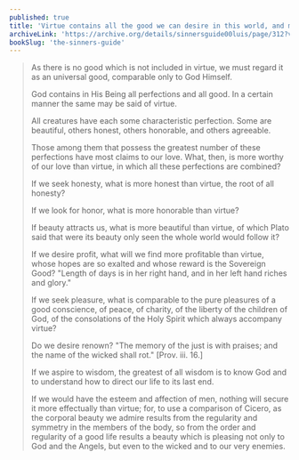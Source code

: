 ```yaml
---
published: true
title: 'Virtue contains all the good we can desire in this world, and more perfectly'
archiveLink: 'https://archive.org/details/sinnersguide00luis/page/312?view=theater'
bookSlug: 'the-sinners-guide'
---
```


> As there is no good which is not included in virtue, we must regard it as an universal good, comparable only to God Himself.
>
> God contains in His Being all perfections and all good. In a certain manner the same may be said of virtue.
>
> All creatures have each some characteristic perfection. Some are beautiful, others honest, others honorable, and others agreeable.
>
> Those among them that possess the greatest number of these perfections have most claims to our love. What, then, is more worthy of our love than virtue, in which all these perfections are combined?
>
> If we seek honesty, what is more honest than virtue, the root of all honesty?
>
> If we look for honor, what is more honorable than virtue?
>
> If beauty attracts us, what is more beautiful than virtue, of which Plato said that were its beauty only seen the whole world would follow it?
>
> If we desire profit, what will we find more profitable than virtue, whose hopes are so exalted and whose reward is the Sovereign Good? "Length of days is in her right hand, and in her left hand riches and glory."
>
> If we seek pleasure, what is comparable to the pure pleasures of a good conscience, of peace, of charity, of the liberty of the children of God, of the consolations of the Holy Spirit which always accompany virtue?
>
> Do we desire renown? "The memory of the
just is with praises; and the name of the wicked shall rot." [Prov. iii. 16.]
>
> If we aspire to wisdom, the greatest of all wisdom is to know God and to understand how to direct our life to its last end.
>
> If we would have the esteem and affection of men, nothing will secure it more effectually than virtue; for, to use a comparison of Cicero, as the corporal beauty we admire results from the regularity and symmetry in the members of the body, so from the order and regularity of a good life results a beauty which is pleasing not only to God and the Angels, but even to the wicked and to our very enemies.